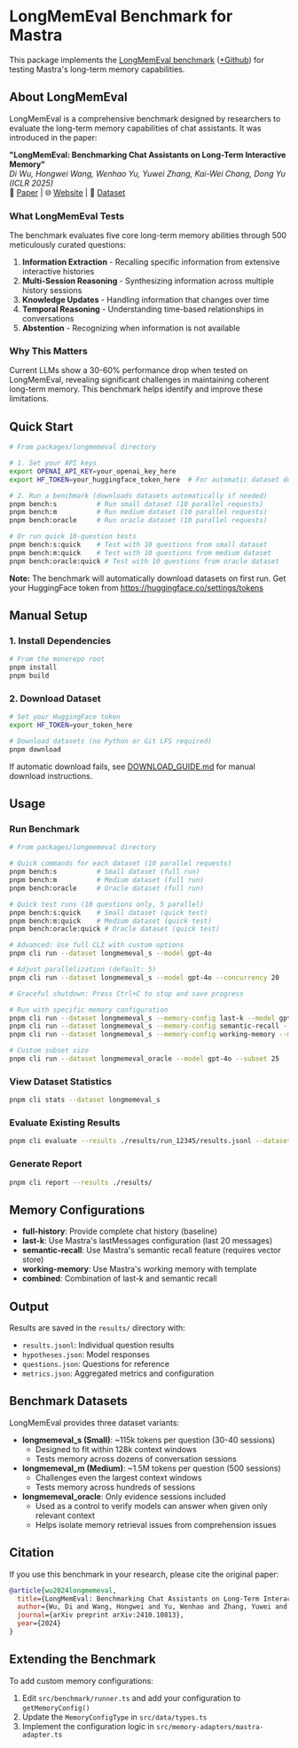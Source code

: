 # LongMemEval Benchmark for Mastra

This package implements the [LongMemEval benchmark](https://arxiv.org/abs/2410.10813) ([+Github](https://github.com/xiaowu0162/LongMemEval)) for testing Mastra's long-term memory capabilities.

## About LongMemEval

LongMemEval is a comprehensive benchmark designed by researchers to evaluate the long-term memory capabilities of chat assistants. It was introduced in the paper:

**"LongMemEval: Benchmarking Chat Assistants on Long-Term Interactive Memory"**  
_Di Wu, Hongwei Wang, Wenhao Yu, Yuwei Zhang, Kai-Wei Chang, Dong Yu (ICLR 2025)_  
📄 [Paper](https://arxiv.org/abs/2410.10813) | 🌐 [Website](https://xiaowu0162.github.io/long-mem-eval/) | 🤗 [Dataset](https://huggingface.co/datasets/xiaowu0162/longmemeval)

### What LongMemEval Tests

The benchmark evaluates five core long-term memory abilities through 500 meticulously curated questions:

1. **Information Extraction** - Recalling specific information from extensive interactive histories
2. **Multi-Session Reasoning** - Synthesizing information across multiple history sessions
3. **Knowledge Updates** - Handling information that changes over time
4. **Temporal Reasoning** - Understanding time-based relationships in conversations
5. **Abstention** - Recognizing when information is not available

### Why This Matters

Current LLMs show a 30-60% performance drop when tested on LongMemEval, revealing significant challenges in maintaining coherent long-term memory. This benchmark helps identify and improve these limitations.

## Quick Start

```bash
# From packages/longmemeval directory

# 1. Set your API keys
export OPENAI_API_KEY=your_openai_key_here
export HF_TOKEN=your_huggingface_token_here  # For automatic dataset download

# 2. Run a benchmark (downloads datasets automatically if needed)
pnpm bench:s          # Run small dataset (10 parallel requests)
pnpm bench:m          # Run medium dataset (10 parallel requests)
pnpm bench:oracle     # Run oracle dataset (10 parallel requests)

# Or run quick 10-question tests
pnpm bench:s:quick    # Test with 10 questions from small dataset
pnpm bench:m:quick    # Test with 10 questions from medium dataset
pnpm bench:oracle:quick # Test with 10 questions from oracle dataset
```

**Note:** The benchmark will automatically download datasets on first run. Get your HuggingFace token from https://huggingface.co/settings/tokens

## Manual Setup

### 1. Install Dependencies

```bash
# From the monorepo root
pnpm install
pnpm build
```

### 2. Download Dataset

```bash
# Set your HuggingFace token
export HF_TOKEN=your_token_here

# Download datasets (no Python or Git LFS required)
pnpm download
```

If automatic download fails, see [DOWNLOAD_GUIDE.md](./DOWNLOAD_GUIDE.md) for manual download instructions.

## Usage

### Run Benchmark

```bash
# From packages/longmemeval directory

# Quick commands for each dataset (10 parallel requests)
pnpm bench:s          # Small dataset (full run)
pnpm bench:m          # Medium dataset (full run)
pnpm bench:oracle     # Oracle dataset (full run)

# Quick test runs (10 questions only, 5 parallel)
pnpm bench:s:quick    # Small dataset (quick test)
pnpm bench:m:quick    # Medium dataset (quick test)
pnpm bench:oracle:quick # Oracle dataset (quick test)

# Advanced: Use full CLI with custom options
pnpm cli run --dataset longmemeval_s --model gpt-4o

# Adjust parallelization (default: 5)
pnpm cli run --dataset longmemeval_s --model gpt-4o --concurrency 20

# Graceful shutdown: Press Ctrl+C to stop and save progress

# Run with specific memory configuration
pnpm cli run --dataset longmemeval_s --memory-config last-k --model gpt-4o
pnpm cli run --dataset longmemeval_s --memory-config semantic-recall --model gpt-4o
pnpm cli run --dataset longmemeval_s --memory-config working-memory --model gpt-4o

# Custom subset size
pnpm cli run --dataset longmemeval_oracle --model gpt-4o --subset 25
```

### View Dataset Statistics

```bash
pnpm cli stats --dataset longmemeval_s
```

### Evaluate Existing Results

```bash
pnpm cli evaluate --results ./results/run_12345/results.jsonl --dataset longmemeval_s
```

### Generate Report

```bash
pnpm cli report --results ./results/
```

## Memory Configurations

- **full-history**: Provide complete chat history (baseline)
- **last-k**: Use Mastra's lastMessages configuration (last 20 messages)
- **semantic-recall**: Use Mastra's semantic recall feature (requires vector store)
- **working-memory**: Use Mastra's working memory with template
- **combined**: Combination of last-k and semantic recall

## Output

Results are saved in the `results/` directory with:

- `results.jsonl`: Individual question results
- `hypotheses.json`: Model responses
- `questions.json`: Questions for reference
- `metrics.json`: Aggregated metrics and configuration

## Benchmark Datasets

LongMemEval provides three dataset variants:

- **longmemeval_s (Small)**: ~115k tokens per question (30-40 sessions)
  - Designed to fit within 128k context windows
  - Tests memory across dozens of conversation sessions
- **longmemeval_m (Medium)**: ~1.5M tokens per question (500 sessions)
  - Challenges even the largest context windows
  - Tests memory across hundreds of sessions
- **longmemeval_oracle**: Only evidence sessions included
  - Used as a control to verify models can answer when given only relevant context
  - Helps isolate memory retrieval issues from comprehension issues

## Citation

If you use this benchmark in your research, please cite the original paper:

```bibtex
@article{wu2024longmemeval,
  title={LongMemEval: Benchmarking Chat Assistants on Long-Term Interactive Memory},
  author={Wu, Di and Wang, Hongwei and Yu, Wenhao and Zhang, Yuwei and Chang, Kai-Wei and Yu, Dong},
  journal={arXiv preprint arXiv:2410.10813},
  year={2024}
}
```

## Extending the Benchmark

To add custom memory configurations:

1. Edit `src/benchmark/runner.ts` and add your configuration to `getMemoryConfig()`
2. Update the `MemoryConfigType` in `src/data/types.ts`
3. Implement the configuration logic in `src/memory-adapters/mastra-adapter.ts`
